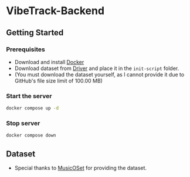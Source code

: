 # VibeTrack-Backend

## Getting Started

### Prerequisites

- Download and install [Docker](https://www.docker.com/products/docker-desktop)
- Download dataset from [Driver](https://drive.google.com/file/d/1vniXd_tNtlbsZFVShmUvPnlZNddMPbvZ/view?usp=sharing) and
  place it in the `init-script` folder.
- (You must download the dataset yourself, as I cannot provide it due to GitHub's file size limit of 100.00 MB)

### Start the server

```bash
docker compose up -d
```

### Stop server

```bash
docker compose down
```

## Dataset

- Special thanks to [MusicOSet](https://marianaossilva.github.io/DSW2019/) for providing the dataset.